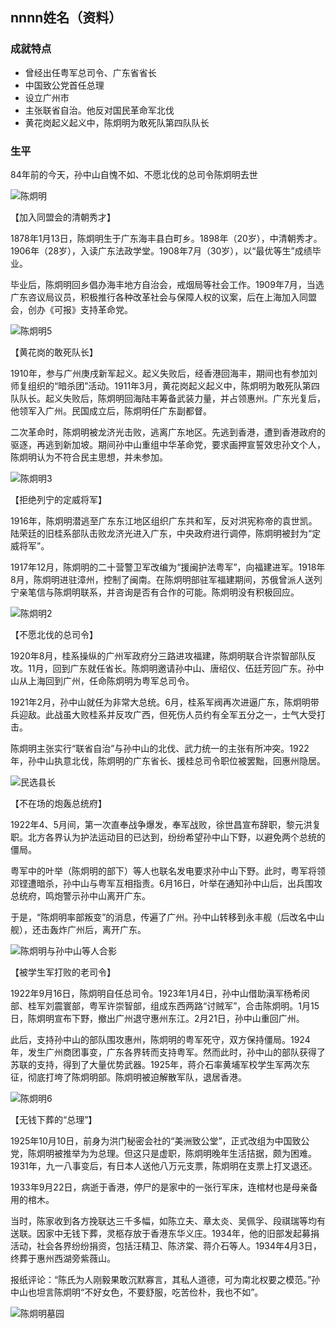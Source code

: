 ## nnnn姓名（资料）

### 成就特点

- 曾经出任粤军总司令、广东省省长
- 中国致公党首任总理
- 设立广州市
- 主张联省自治。他反对国民革命军北伐
- 黄花岗起义起义中，陈炯明为敢死队第四队队长


### 生平

84年前的今天，孙中山自愧不如、不愿北伐的总司令陈炯明去世

![陈炯明](陈炯明.png)

【加入同盟会的清朝秀才】

1878年1月13日，陈炯明生于广东海丰县白町乡。1898年（20岁），中清朝秀才。1906年（28岁），入读广东法政学堂。1908年7月（30岁），以“最优等生”成绩毕业。

毕业后，陈炯明回乡倡办海丰地方自治会，戒烟局等社会工作。1909年7月，当选广东咨议局议员，积极推行各种改革社会与保障人权的议案，后在上海加入同盟会，创办《可报》支持革命党。

![陈炯明5](陈炯明5.jpg)

【黄花岗的敢死队长】

1910年，参与广州庚戌新军起义。起义失败后，经香港回海丰，期间也有参加刘师复组织的“暗杀团”活动。1911年3月，黄花岗起义起义中，陈炯明为敢死队第四队队长。起义失败后，陈炯明回海陆丰筹备武装力量，并占领惠州。广东光复后，他领军入广州。民国成立后，陈炯明任广东副都督。

二次革命时，陈炯明被龙济光击败，逃离广东地区。先逃到香港，遭到香港政府的驱逐，再逃到新加坡。期间孙中山重组中华革命党，要求画押宣誓效忠孙文个人，陈炯明认为不符合民主思想，并未参加。

![陈炯明3](陈炯明3.jpg)

【拒绝列宁的定威将军】

1916年，陈炯明潜逃至广东东江地区组织广东共和军，反对洪宪称帝的袁世凯。陆荣廷的旧桂系部队击败龙济光进入广东，中央政府进行调停，陈炯明被封为“定威将军”。

1917年12月，陈炯明的二十营警卫军改编为“援闽护法粤军”，向福建进军。1918年8月，陈炯明进驻漳州，控制了闽南。在陈炯明部驻军福建期间，苏俄曾派人送列宁亲笔信与陈炯明联系，并咨询是否有合作的可能。陈炯明没有积极回应。

![陈炯明2](陈炯明2.jpg)

【不愿北伐的总司令】

1920年8月，桂系操纵的广州军政府分三路进攻福建，陈炯明联合许崇智部队反攻。11月，回到广东就任省长。陈炯明邀请孙中山、唐绍仪、伍廷芳回广东。孙中山从上海回到广州，任命陈炯明为粤军总司令。

1921年2月，孙中山就任为非常大总统。6月，桂系军阀再次进逼广东，陈炯明带兵迎敌。此战虽大败桂系并反攻广西，但死伤人员约有全军五分之一，士气大受打击。

陈炯明主张实行“联省自治”与孙中山的北伐、武力统一的主张有所冲突。1922年，孙中山执意北伐，陈炯明的广东省长、援桂总司令职位被罢黜，回惠州隐居。

![民选县长](民选县长.jpg)



【不在场的炮轰总统府】

1922年4、5月间，第一次直奉战争爆发，奉军战败，徐世昌宣布辞职，黎元洪复职。北方各界认为护法运动目的已达到，纷纷希望孙中山下野，以避免两个总统的僵局。

粤军中的叶举（陈炯明的部下）等人也联名发电要求孙中山下野。此时，粤军将领邓铿遭暗杀，孙中山与粤军互相指责。6月16日，叶举在通知孙中山后，出兵围攻总统府，鸣炮警示孙中山离开广东。

于是，“陈炯明率部叛变”的消息，传遍了广州。孙中山转移到永丰舰（后改名中山舰），还击轰炸广州后，离开广东。

![陈炯明与孙中山等人合影](陈炯明与孙中山等人合影.jpg)

【被学生军打败的老司令】

1922年9月16日，陈炯明自任总司令。1923年1月4日，孙中山借助滇军杨希闵部、桂军刘震寰部，粤军许崇智部，组成东西两路“讨贼军”，合击陈炯明。1月15日，陈炯明宣布下野，撤出广州退守惠州东江。2月21日，孙中山重回广州。

此后，支持孙中山的部队围攻惠州，陈炯明的粤军死守，双方保持僵局。1924年，发生广州商团事变，广东各界转而支持粤军。然而此时，孙中山的部队获得了苏联的支持，得到了大量优势武器。1925年，蒋介石率黄埔军校学生军两次东征，彻底打垮了陈炯明部。陈炯明被迫解散军队，退居香港。

![陈炯明6](陈炯明6.jpg)

【无钱下葬的“总理”】

1925年10月10日，前身为洪门秘密会社的“美洲致公堂”，正式改组为中国致公党，陈炯明被推举为为总理。但这只是虚职，陈炯明晚年生活拮据，颇为困难。1931年，九一八事变后，有日本人送他八万元支票，陈炯明在支票上打叉退还。

1933年9月22日，病逝于香港，停尸的是家中的一张行军床，连棺材也是母亲备用的棺木。

当时，陈家收到各方挽联达三千多幅，如陈立夫、章太炎、吴佩孚、段祺瑞等均有送联。因家中无钱下葬，灵柩存放于香港东华义庄。1934年，他的旧部发起募捐活动，社会各界纷纷捐资，包括汪精卫、陈济棠、蒋介石等人。1934年4月3日，终葬于惠州西湖旁紫薇山。

报纸评论：“陈氏为人刚毅果敢沉默寡言，其私人道德，可为南北权要之模范。”孙中山也坦言陈炯明“不好女色，不要舒服，吃苦俭朴，我也不如”。

![陈炯明墓园](陈炯明墓园.jpg)



